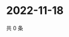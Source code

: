 # 2022-11-18

共 0 条

<!-- BEGIN WEIBO -->
<!-- 最后更新时间 Fri Nov 18 2022 22:15:35 GMT+0800 (China Standard Time) -->

<!-- END WEIBO -->

